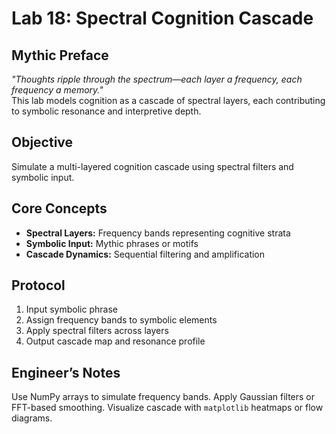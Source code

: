 # Lab 18: Spectral Cognition Cascade

## Mythic Preface
_"Thoughts ripple through the spectrum—each layer a frequency, each frequency a memory."_  
This lab models cognition as a cascade of spectral layers, each contributing to symbolic resonance and interpretive depth.

## Objective
Simulate a multi-layered cognition cascade using spectral filters and symbolic input.

## Core Concepts
- **Spectral Layers:** Frequency bands representing cognitive strata
- **Symbolic Input:** Mythic phrases or motifs
- **Cascade Dynamics:** Sequential filtering and amplification

## Protocol
1. Input symbolic phrase
2. Assign frequency bands to symbolic elements
3. Apply spectral filters across layers
4. Output cascade map and resonance profile

## Engineer’s Notes
Use NumPy arrays to simulate frequency bands. Apply Gaussian filters or FFT-based smoothing. Visualize cascade with `matplotlib` heatmaps or flow diagrams.
